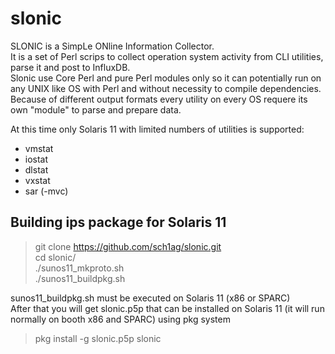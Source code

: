 slonic
======
SLONIC is a SimpLe ONline Information Collector.  
It is a set of Perl scrips to collect operation system activity from CLI utilities, parse it and post to InfluxDB.  
Slonic use Core Perl and pure Perl modules only so it can potentially run on any UNIX like OS with Perl and without necessity to compile dependencies.  
Because of different output formats every utility on every OS requere its own "module" to parse and prepare data.  
  
At this time only Solaris 11 with limited numbers of utilities is supported:
* vmstat
* iostat
* dlstat
* vxstat
* sar (-mvc)

## Building ips package for Solaris 11  
> git clone https://github.com/sch1ag/slonic.git  
> cd slonic/  
> ./sunos11_mkproto.sh  
> ./sunos11_buildpkg.sh  

sunos11_buildpkg.sh must be executed on Solaris 11 (x86 or SPARC)  
After that you will get slonic.p5p that can be installed on Solaris 11 (it will run normally on booth x86 and SPARC) using pkg system  
  
> pkg install -g slonic.p5p slonic  

